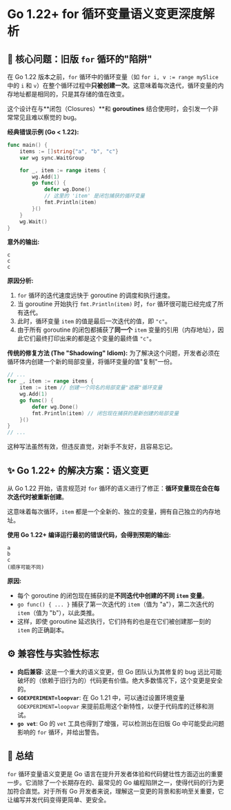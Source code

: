 # Go 1.22+ for 循环变量语义变更深度解析

## 🎯 **核心问题：旧版 `for` 循环的"陷阱"**

在 Go 1.22 版本之前，`for` 循环中的循环变量（如 `for i, v := range mySlice` 中的 `i` 和 `v`）在整个循环过程中**只被创建一次**。这意味着每次迭代，循环变量的内存地址都是相同的，只是其存储的值在改变。

这个设计在与**闭包（Closures）**和 **goroutines** 结合使用时，会引发一个非常常见且难以察觉的 bug。

**经典错误示例 (Go < 1.22):**

```go
func main() {
    items := []string{"a", "b", "c"}
    var wg sync.WaitGroup

    for _, item := range items {
        wg.Add(1)
        go func() {
            defer wg.Done()
            // 这里的 'item' 是闭包捕获的循环变量
            fmt.Println(item)
        }()
    }
    wg.Wait()
}
```

**意外的输出:**

```text
c
c
c
```

**原因分析:**

1. `for` 循环的迭代速度远快于 goroutine 的调度和执行速度。
2. 当 goroutine 开始执行 `fmt.Println(item)` 时，`for` 循环很可能已经完成了所有迭代。
3. 此时，循环变量 `item` 的值是最后一次迭代的值，即 `"c"`。
4. 由于所有 goroutine 的闭包都捕获了**同一个** `item` 变量的引用（内存地址），因此它们最终打印出来的都是这个变量的最终值 `"c"`。

**传统的修复方法 (The "Shadowing" Idiom):**
为了解决这个问题，开发者必须在循环体内创建一个新的局部变量，将循环变量的值"复制"一份。

```go
// ...
for _, item := range items {
    item := item // 创建一个同名的局部变量"遮蔽"循环变量
    wg.Add(1)
    go func() {
        defer wg.Done()
        fmt.Println(item) // 闭包现在捕获的是新创建的局部变量
    }()
}
// ...
```

这种写法虽然有效，但违反直觉，对新手不友好，且容易忘记。

## ✨ **Go 1.22+ 的解决方案：语义变更**

从 Go 1.22 开始，语言规范对 `for` 循环的语义进行了修正：**循环变量现在会在每次迭代时被重新创建**。

这意味着每次循环，`item` 都是一个全新的、独立的变量，拥有自己独立的内存地址。

**使用 Go 1.22+ 编译运行最初的错误代码，会得到预期的输出:**

```text
a
b
c
(顺序可能不同)
```

**原因:**

- 每个 goroutine 的闭包现在捕获的是**不同迭代中创建的不同 `item` 变量**。
- `go func() { ... }` 捕获了第一次迭代的 `item`（值为 "a"），第二次迭代的 `item`（值为 "b"），以此类推。
- 这样，即使 goroutine 延迟执行，它们持有的也是在它们被创建那一刻的 `item` 的正确副本。

## ⚙️ **兼容性与实验性标志**

- **向后兼容**: 这是一个重大的语义变更，但 Go 团队认为其修复的 bug 远比可能破坏的（依赖于旧行为的）代码更有价值。绝大多数情况下，这个变更是安全的。
- **`GOEXPERIMENT=loopvar`**: 在 Go 1.21 中，可以通过设置环境变量 `GOEXPERIMENT=loopvar` 来提前启用这个新特性，以便于代码库的迁移和测试。
- **`go vet`**: Go 的 `vet` 工具也得到了增强，可以检测出在旧版 Go 中可能受此问题影响的 `for` 循环，并给出警告。

## 🚀 **总结**

`for` 循环变量语义变更是 Go 语言在提升开发者体验和代码健壮性方面迈出的重要一步。它消除了一个长期存在的、最常见的 Go 编程陷阱之一，使得代码的行为更加符合直觉。对于所有 Go 开发者来说，理解这一变更的背景和影响至关重要，它让编写并发代码变得更简单、更安全。
